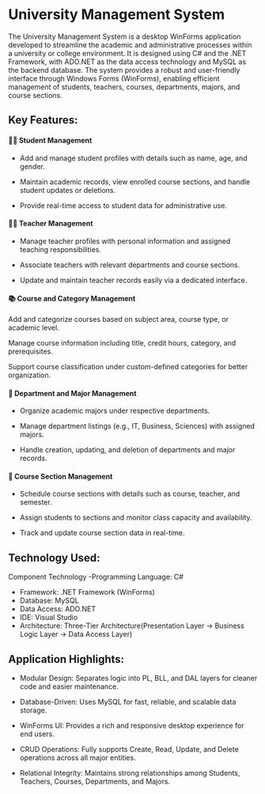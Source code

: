 # University Management System
The University Management System is a desktop WinForms application developed to streamline the academic and administrative processes within a university or college environment. It is designed using C# and the .NET Framework, with ADO.NET as the data access technology and MySQL as the backend database. The system provides a robust and user-friendly interface through Windows Forms (WinForms), enabling efficient management of students, teachers, courses, departments, majors, and course sections.

## Key Features:
#### 👨‍🎓 Student Management
- Add and manage student profiles with details such as name, age, and gender.

- Maintain academic records, view enrolled course sections, and handle student updates or deletions.

- Provide real-time access to student data for administrative use.

#### 👨‍🏫 Teacher Management
- Manage teacher profiles with personal information and assigned teaching responsibilities.

- Associate teachers with relevant departments and course sections.

- Update and maintain teacher records easily via a dedicated interface.

#### 📚 Course and Category Management
Add and categorize courses based on subject area, course type, or academic level.

Manage course information including title, credit hours, category, and prerequisites.

Support course classification under custom-defined categories for better organization.

#### 🏫 Department and Major Management
- Organize academic majors under respective departments.

- Manage department listings (e.g., IT, Business, Sciences) with assigned majors.

- Handle creation, updating, and deletion of departments and major records.

#### 🧾 Course Section Management
- Schedule course sections with details such as course, teacher, and semester.

- Assign students to sections and monitor class capacity and availability.

- Track and update course section data in real-time.

## Technology Used:
Component	Technology
-Programming Language:	C#
- Framework:	.NET Framework (WinForms)
- Database:	MySQL
- Data Access:	ADO.NET
- IDE:	Visual Studio
- Architecture:	Three-Tier Architecture(Presentation Layer → Business Logic Layer → Data Access Layer)

## Application Highlights:
- Modular Design: Separates logic into PL, BLL, and DAL layers for cleaner code and easier maintenance.

- Database-Driven: Uses MySQL for fast, reliable, and scalable data storage.

- WinForms UI: Provides a rich and responsive desktop experience for end users.

- CRUD Operations: Fully supports Create, Read, Update, and Delete operations across all major entities.

- Relational Integrity: Maintains strong relationships among Students, Teachers, Courses, Departments, and Majors.
